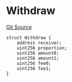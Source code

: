 # Withdraw
[Git Source](https://github.com/ArrakisFinance/arrakis-modular/arrakis-modular/blob/main/src/structs/SUniswapV4.sol)


```solidity
struct Withdraw {
    address receiver;
    uint256 proportion;
    uint256 amount0;
    uint256 amount1;
    uint256 fee0;
    uint256 fee1;
}
```

